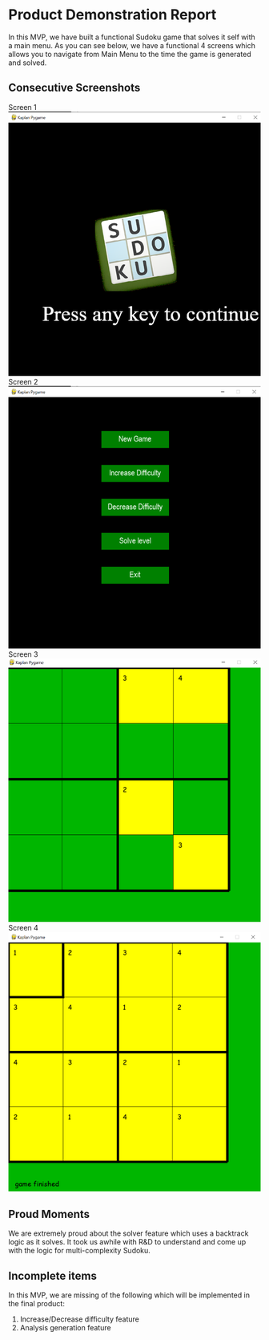 # Product Demonstration Report

In this MVP, we have built a functional Sudoku game that solves it self with a main menu. As you can see below, we have a functional 4 screens which allows you to navigate from Main Menu to the time the game is generated and solved.

## Consecutive Screenshots ##

Screen 1
<img src="images/Screen1.PNG" alt="SCREEN1" />
Screen 2
<img src="images/Screen2.png" alt="SCREEN2" />
Screen 3
<img src="images/Screen3.PNG" alt="SCREEN3" />
Screen 4
<img src="images/Screen4.PNG" alt="SCREEN4" /> 

## Proud Moments ##

We are extremely proud about the solver feature which uses a backtrack logic as it solves. It took us awhile with R&D to understand and come up with the logic for multi-complexity Sudoku.

## Incomplete items ##

In this MVP, we are missing of the following which will be implemented in the final product:

1. Increase/Decrease difficulty feature
2. Analysis generation feature
